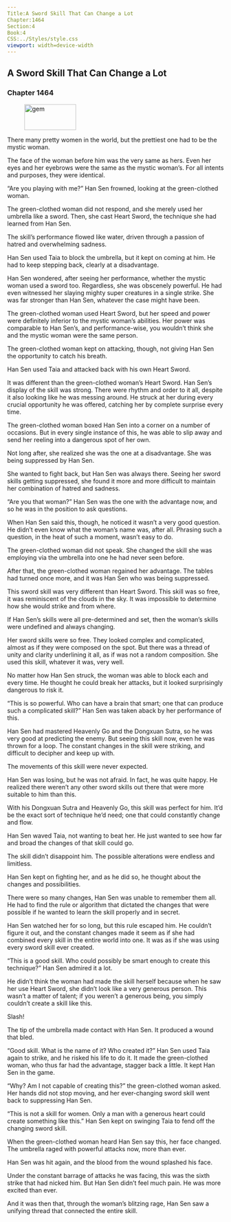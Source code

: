 ```yaml
---
Title:A Sword Skill That Can Change a Lot 
Chapter:1464 
Section:4 
Book:4 
CSS:../Styles/style.css 
viewport: width=device-width
---
```

  
## A Sword Skill That Can Change a Lot
### Chapter 1464
  
<figure>
	<img src="../Images/gem.gif" alt="gem" id="gem" width="120" height="60" />
</figure>
  

  
There many pretty women in the world, but the prettiest one had to be the mystic woman.

The face of the woman before him was the very same as hers. Even her eyes and her eyebrows were the same as the mystic woman’s. For all intents and purposes, they were identical.

“Are you playing with me?” Han Sen frowned, looking at the green-clothed woman.

The green-clothed woman did not respond, and she merely used her umbrella like a sword. Then, she cast Heart Sword, the technique she had learned from Han Sen.

The skill’s performance flowed like water, driven through a passion of hatred and overwhelming sadness.

Han Sen used Taia to block the umbrella, but it kept on coming at him. He had to keep stepping back, clearly at a disadvantage.

Han Sen wondered, after seeing her performance, whether the mystic woman used a sword too. Regardless, she was obscenely powerful. He had even witnessed her slaying mighty super creatures in a single strike. She was far stronger than Han Sen, whatever the case might have been.

The green-clothed woman used Heart Sword, but her speed and power were definitely inferior to the mystic woman’s abilities. Her power was comparable to Han Sen’s, and performance-wise, you wouldn’t think she and the mystic woman were the same person.

The green-clothed woman kept on attacking, though, not giving Han Sen the opportunity to catch his breath.

Han Sen used Taia and attacked back with his own Heart Sword.

It was different than the green-clothed woman’s Heart Sword. Han Sen’s display of the skill was strong. There were rhythm and order to it all, despite it also looking like he was messing around. He struck at her during every crucial opportunity he was offered, catching her by complete surprise every time.

The green-clothed woman boxed Han Sen into a corner on a number of occasions. But in every single instance of this, he was able to slip away and send her reeling into a dangerous spot of her own.

Not long after, she realized she was the one at a disadvantage. She was being suppressed by Han Sen.

She wanted to fight back, but Han Sen was always there. Seeing her sword skills getting suppressed, she found it more and more difficult to maintain her combination of hatred and sadness.

“Are you that woman?” Han Sen was the one with the advantage now, and so he was in the position to ask questions.

When Han Sen said this, though, he noticed it wasn’t a very good question. He didn’t even know what the woman’s name was, after all. Phrasing such a question, in the heat of such a moment, wasn’t easy to do.

The green-clothed woman did not speak. She changed the skill she was employing via the umbrella into one he had never seen before.

After that, the green-clothed woman regained her advantage. The tables had turned once more, and it was Han Sen who was being suppressed.

This sword skill was very different than Heart Sword. This skill was so free, it was reminiscent of the clouds in the sky. It was impossible to determine how she would strike and from where.

If Han Sen’s skills were all pre-determined and set, then the woman’s skills were undefined and always changing.

Her sword skills were so free. They looked complex and complicated, almost as if they were composed on the spot. But there was a thread of unity and clarity underlining it all, as if was not a random composition. She used this skill, whatever it was, very well.

No matter how Han Sen struck, the woman was able to block each and every time. He thought he could break her attacks, but it looked surprisingly dangerous to risk it.

“This is so powerful. Who can have a brain that smart; one that can produce such a complicated skill?” Han Sen was taken aback by her performance of this.

Han Sen had mastered Heavenly Go and the Dongxuan Sutra, so he was very good at predicting the enemy. But seeing this skill now, even he was thrown for a loop. The constant changes in the skill were striking, and difficult to decipher and keep up with.

The movements of this skill were never expected.

Han Sen was losing, but he was not afraid. In fact, he was quite happy. He realized there weren’t any other sword skills out there that were more suitable to him than this.

With his Dongxuan Sutra and Heavenly Go, this skill was perfect for him. It’d be the exact sort of technique he’d need; one that could constantly change and flow.

Han Sen waved Taia, not wanting to beat her. He just wanted to see how far and broad the changes of that skill could go.

The skill didn’t disappoint him. The possible alterations were endless and limitless.

Han Sen kept on fighting her, and as he did so, he thought about the changes and possibilities.

There were so many changes, Han Sen was unable to remember them all. He had to find the rule or algorithm that dictated the changes that were possible if he wanted to learn the skill properly and in secret.

Han Sen watched her for so long, but this rule escaped him. He couldn’t figure it out, and the constant changes made it seem as if she had combined every skill in the entire world into one. It was as if she was using every sword skill ever created.

“This is a good skill. Who could possibly be smart enough to create this technique?” Han Sen admired it a lot.

He didn’t think the woman had made the skill herself because when he saw her use Heart Sword, she didn’t look like a very generous person. This wasn’t a matter of talent; if you weren’t a generous being, you simply couldn’t create a skill like this.

Slash!

The tip of the umbrella made contact with Han Sen. It produced a wound that bled.

“Good skill. What is the name of it? Who created it?” Han Sen used Taia again to strike, and he risked his life to do it. It made the green-clothed woman, who thus far had the advantage, stagger back a little. It kept Han Sen in the game.

“Why? Am I not capable of creating this?” the green-clothed woman asked. Her hands did not stop moving, and her ever-changing sword skill went back to suppressing Han Sen.

“This is not a skill for women. Only a man with a generous heart could create something like this.” Han Sen kept on swinging Taia to fend off the changing sword skill.

When the green-clothed woman heard Han Sen say this, her face changed. The umbrella raged with powerful attacks now, more than ever.

Han Sen was hit again, and the blood from the wound splashed his face.

Under the constant barrage of attacks he was facing, this was the sixth strike that had nicked him. But Han Sen didn’t feel much pain. He was more excited than ever.

And it was then that, through the woman’s blitzing rage, Han Sen saw a unifying thread that connected the entire skill.